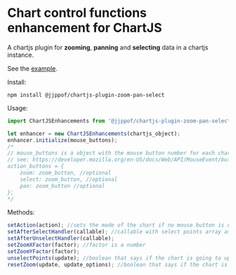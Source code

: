 # Chart control functions enhancement for ChartJS
A chartjs plugin for **zooming**, **panning** and **selecting** data in a chartjs instance.

See the [example](https://jjppof.github.io/chartjs-plugin-zoom-pan-select/example/index).

Install:

```
npm install @jjppof/chartjs-plugin-zoom-pan-select
```

Usage:

```javascript
import ChartJSEnhancements from '@jjppof/chartjs-plugin-zoom-pan-select';

let enhancer = new ChartJSEnhancements(chartjs_object);
enhancer.initialize(mouse_buttons);
/* 
// mouse_buttons is a object with the mouse button number for each chart action (pan, zoom or select)
// see: https://developer.mozilla.org/en-US/docs/Web/API/MouseEvent/buttons#Return_value
action_buttons = {
    zoom: zoom_button, //optional
    select: zoom_button, //optional
    pan: zoom_button //optional
};
*/
```

Methods:

```javascript
setAction(action); //sets the mode of the chart if no mouse button is defined. The arg is a string that can be "zoom", "pan" or "select"
setAfterSelectHandler(callable); //callable with select points array as arg
setAfterUnselectHandler(callable);
setZoomXFactor(factor); //factor is a number
setZoomYFactor(factor);
unselectPoints(update); //boolean that says if the chart is going to update or not
resetZoom(update, update_options); //boolean that says if the chart is going to update or not. update_options is the update options from chartjs update() function
```
